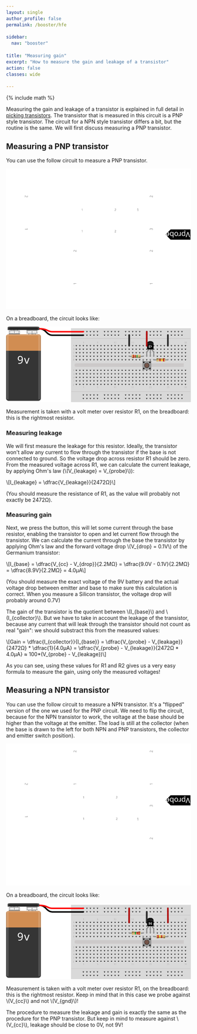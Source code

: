 ```yaml
---
layout: single
author_profile: false
permalink: /booster/hfe

sidebar:
  nav: "booster"

title: "Measuring gain"
excerpt: "How to measure the gain and leakage of a transistor"
action: false
classes: wide

---
```

{% include math %}

Measuring the gain and leakage of a transistor is explained in full detail in [picking transistors](http://www.geofex.com/Article_Folders/fuzzface/fftech.htm#Picking%20transistors). The transistor that is measured in this circuit is a PNP style transistor. The circuit for a NPN style transistor differs a bit, but the routine is the same. We will first discuss measuring a PNP transistor.

## Measuring a PNP transistor

You can use the follow circuit to measure a PNP transistor.

![](/assets/images/booster/hfe-PNP_schema.svg)

On a breadboard, the circuit looks like:

![](/assets/images/booster/hfe-PNP_bb.svg)

Measurement is taken with a volt meter over resistor R1, on the breadboard: this is the rightmost resistor.

### Measuring leakage

We will first measure the leakage for this resistor. Ideally, the transistor won't allow any current to flow through the transistor if the base is not connected to ground. So the voltage drop across resistor R1 should be zero. From the measured voltage across R1, we can calculate the current leakage, by applying Ohm's law (\\(V_{leakage} = V_{probe}\\)):

\\[I_{leakage} = \dfrac{V_{leakage}}{2472Ω}\\]

(You should measure the resistance of R1, as the value will probably not exactly be 2472Ω).

### Measuring gain

Next, we press the button, this will let some current through the base resistor, enabling the transistor to open and let current flow through the transistor. We can calculate the current through the base the transistor by applying Ohm's law and the forward voltage drop \\(V_{drop} = 0.1V\\) of the Germanium transistor:

\\[I_{base} = \dfrac{V_{cc} - V_{drop}}{2.2MΩ} = \dfrac{9.0V - 0.1V}{2.2MΩ} = \dfrac{8.9V}{2.2MΩ} = 4.0µA\\]

(You should measure the exact voltage of the 9V battery and the actual voltage drop between emitter and base to make sure this calculation is correct. When you measure a Silicon transistor, the voltage drop will probably around 0.7V)

The gain of the transistor is the quotient between \\(I_{base}\\) and \\(I_{collector}\\). But we have to take in account the leakage of the transistor, because any current that will leak through the transistor should not count as real "gain": we should substract this from the measured values:

\\[Gain = \dfrac{I_{collector}}{I_{base}} = \dfrac{V_{probe} - V_{leakage}}{2472Ω} * \dfrac{1}{4.0µA} = \dfrac{V_{probe} - V_{leakage}}{2472Ω * 4.0µA} ≈ 100*(V_{probe} - V_{leakage})\\]

As you can see, using these values for R1 and R2 gives us a very easy formula to measure the gain, using only the measured voltages!

## Measuring a NPN transistor

You can use the follow circuit to measure a NPN transistor. It's a "flipped" version of the one we used for the PNP circuit. We need to flip the circuit, because for the NPN transistor to work, the voltage at the base should be higher than the voltage at the emitter. The load is still at the collector (when the base is drawn to the left for both NPN and PNP transistors, the collector and emitter switch position).

![](/assets/images/booster/hfe-NPN_schema.svg)

On a breadboard, the circuit looks like:

![](/assets/images/booster/hfe-NPN_bb.svg)

Measurement is taken with a volt meter over resistor R1, on the breadboard: this is the rightmost resistor. Keep in mind that in this case we probe against \\(V_{cc}\\) and not \\(V_{gnd}\\)!

The procedure to measure the leakage and gain is exactly the same as the procedure for the PNP transistor. But keep in mind to measure against \\(V_{cc}\\), leakage should be close to 0V, not 9V!
